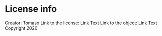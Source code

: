 # License info
Creator: Tomaso
Link to the license: [Link Text](https://creativecommons.org/licenses/by/4.0/)
Link to the object: [Link Text](https://sketchfab.com/3d-models/disassembled-v8-engine-block-3026bd87ca3945d6829d24c86ce695f0)
Copyright 2020
